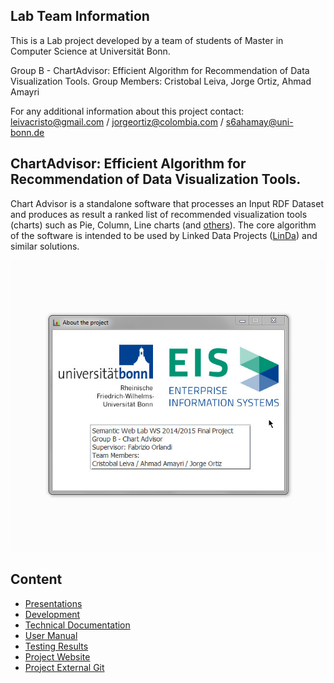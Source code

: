 ## Lab Team Information
This is a Lab project developed by a team of students of Master in Computer Science at Universität Bonn.   

Group B - ChartAdvisor: Efficient Algorithm for Recommendation of Data Visualization Tools. 
Group Members: Cristobal Leiva, Jorge Ortiz, Ahmad Amayri

For any additional information about this project contact:
leivacristo@gmail.com / jorgeortiz@colombia.com / s6ahamay@uni-bonn.de

## ChartAdvisor: Efficient Algorithm for Recommendation of Data Visualization Tools.
Chart Advisor is a standalone software that processes an Input RDF Dataset and produces as result a ranked list of recommended visualization tools (charts) such as Pie, Column, Line charts (and [others](https://github.com/CristoLeiva/Algorithm_forCharts_Recommendation/wiki/Technical-Documentation#3-data-structure)). The core algorithm of the software is intended to be used by Linked Data Projects ([LinDa](http://linda-project.eu/)) and similar solutions.


[![](https://github.com/CristoLeiva/Algorithm_forCharts_Recommendation/blob/master/wiki_resources/front/teaminfo.jpg)](https://youtu.be/v7hBu5nNlFI)

## Content
* [Presentations](https://github.com/EIS-Bonn/MA-INF4314-Lab/tree/master/B-Visualization-Fabrizio/presentations)
* [Development](https://github.com/EIS-Bonn/MA-INF4314-Lab/tree/master/B-Visualization-Fabrizio/dev)
* [Technical Documentation](https://github.com/EIS-Bonn/MA-INF4314-Lab/tree/master/B-Visualization-Fabrizio/dev/Documentation/technical%20documentation)
* [User Manual](https://github.com/EIS-Bonn/MA-INF4314-Lab/tree/master/B-Visualization-Fabrizio/dev/Documentation/user%20manual)
* [Testing Results](https://github.com/EIS-Bonn/MA-INF4314-Lab/tree/master/B-Visualization-Fabrizio/dev/Documentation/test%20results)
* [Project Website](http://cristoleiva.github.io/Algorithm_forCharts_Recommendation/)
* [Project External Git](https://github.com/CristoLeiva/Algorithm_forCharts_Recommendation)

